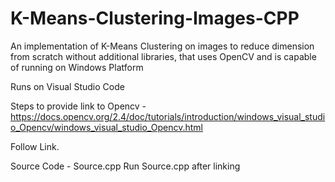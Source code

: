 # K-Means-Clustering-Images-CPP
An implementation of K-Means Clustering on images to reduce dimension from scratch without additional libraries, that uses OpenCV and is capable of running on Windows Platform

Runs on Visual Studio Code

Steps to provide link to Opencv - https://docs.opencv.org/2.4/doc/tutorials/introduction/windows_visual_studio_Opencv/windows_visual_studio_Opencv.html

Follow Link.

Source Code - Source.cpp
Run Source.cpp after linking
